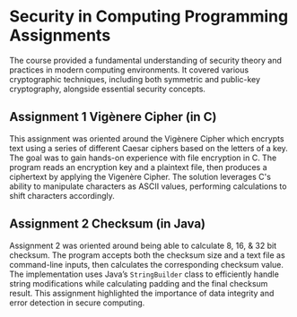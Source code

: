 # Security in Computing Programming Assignments

The course provided a fundamental understanding of security theory and practices in modern computing environments. It covered various cryptographic techniques, including both symmetric and public-key cryptography, alongside essential security concepts.

## Assignment 1 Vigènere Cipher (in C)

This assignment was oriented around the Vigènere Cipher which encrypts text using a series of different Caesar ciphers based on the letters of a key. The goal was to gain hands-on experience with file encryption in C. The program reads an encryption key and a plaintext file, then produces a ciphertext by applying the Vigenère Cipher. The solution leverages C's ability to manipulate characters as ASCII values, performing calculations to shift characters accordingly.

## Assignment 2 Checksum (in Java)

Assignment 2 was oriented around being able to calculate 8, 16, & 32 bit checksum. The program accepts both the checksum size and a text file as command-line inputs, then calculates the corresponding checksum value. The implementation uses Java’s `StringBuilder` class to efficiently handle string modifications while calculating padding and the final checksum result. This assignment highlighted the importance of data integrity and error detection in secure computing.